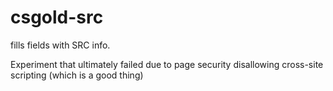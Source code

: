 # csgold-src
fills fields with SRC info.

Experiment that ultimately failed due to page security disallowing cross-site scripting (which is a good thing)
